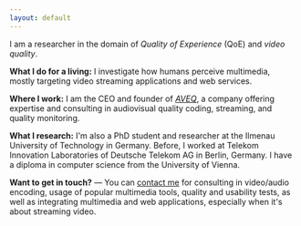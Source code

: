 ```yaml
---
layout: default
---
```



I am a researcher in the domain of *Quality of Experience* (QoE) and *video quality*.

**What I do for a living:** I investigate how humans perceive multimedia, mostly targeting video streaming applications and web services.

**Where I work:** I am the CEO and founder of [*AVEQ*](https://aveq.info/), a company offering expertise and consulting in audiovisual quality coding, streaming, and quality monitoring.


**What I research:** I'm also a PhD student and researcher at the Ilmenau University of Technology in Germany. Before, I worked at Telekom Innovation Laboratories of Deutsche Telekom AG in Berlin, Germany. I have a diploma in computer science from the University of Vienna.

**Want to get in touch?** — You can [contact me](/contact) for consulting in video/audio encoding, usage of popular multimedia tools, quality and usability tests, as well as integrating multimedia and web applications, especially when it's about streaming video.
